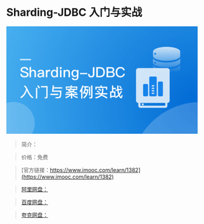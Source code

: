 # Sharding-JDBC 入门与实战

![img](../../assets/64251fe009579aa405400304.png)

> 简介：

> 价格：免费

> [官方链接：https://www.imooc.com/learn/1382](https://www.imooc.com/learn/1382)

> [阿里网盘：]()

> [百度网盘：]()

> [夸克网盘：]()
